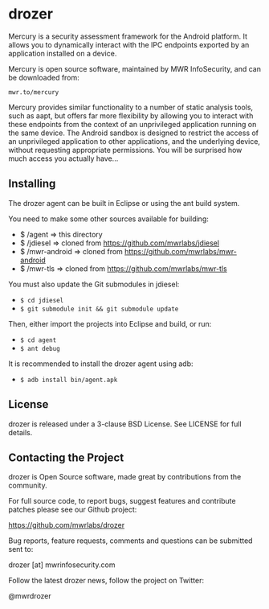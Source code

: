 drozer
======

Mercury is a security assessment framework for the Android platform. It allows you to dynamically interact with the IPC endpoints exported by an application installed on a device.

Mercury is open source software, maintained by MWR InfoSecurity, and can be downloaded from:

    mwr.to/mercury

Mercury provides similar functionality to a number of static analysis tools, such as aapt, but offers far more flexibility by allowing you to interact with these endpoints from the context of an unprivileged application running on the same device. The Android sandbox is designed to restrict the access of an unprivileged application to other applications, and the underlying device, without requesting appropriate permissions. You will be surprised how much access you actually have...


Installing
----------

The drozer agent can be built in Eclipse or using the ant build system.

You need to make some other sources available for building:

  * $ <workspace>/agent => this directory
  * $ <workspace>/jdiesel => cloned from https://github.com/mwrlabs/jdiesel
  * $ <workspace>/mwr-android => cloned from https://github.com/mwrlabs/mwr-android
  * $ <workspace>/mwr-tls => cloned from https://github.com/mwrlabs/mwr-tls

You must also update the Git submodules in jdiesel:

  * `$ cd jdiesel`
  * `$ git submodule init && git submodule update`

Then, either import the projects into Eclipse and build, or run:

  * `$ cd agent`
  * `$ ant debug`

It is recommended to install the drozer agent using adb:

  * `$ adb install bin/agent.apk`


License
-------

drozer is released under a 3-clause BSD License. See LICENSE for full details.


Contacting the Project
----------------------

drozer is Open Source software, made great by contributions from the community.

For full source code, to report bugs, suggest features and contribute patches please see our Github project:

  https://github.com/mwrlabs/drozer

Bug reports, feature requests, comments and questions can be submitted sent to:

  drozer [at] mwrinfosecurity.com

Follow the latest drozer news, follow the project on Twitter:

  @mwrdrozer
